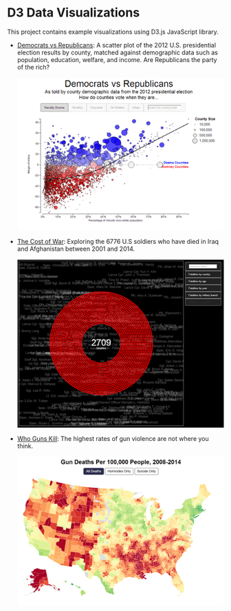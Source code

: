 # D3 Data Visualizations

This project contains example visualizations using D3.js JavaScript library.

* [Democrats vs Republicans](https://rawgithub.com/timmhayes/data-visualization/master/projects/election_2012/election-chart.html): A scatter plot of the 2012 U.S. presidential election results by county, matched against demographic data such as population, education, welfare, and income. Are Republicans the party of the rich?<br/><br/>
<a href="https://rawgithub.com/timmhayes/data-visualization/master/projects/election_2012/election-chart.html"><img src="common/img/election-full.png" alt="2012 Election Visualization"/></a>

* [The Cost of War](https://rawgithub.com/timmhayes/data-visualization/master/projects/the_cost_of_war/chart.html): Exploring the 6776 U.S soldiers who have died in Iraq and Afghanistan between 2001 and 2014.<br/><br/>
<a href="https://rawgithub.com/timmhayes/data-visualization/master/projects/the_cost_of_war/chart.html"><img src="common/img/cost-of-war-full.png" alt="The Cost of War"/></a>

* [Who Guns Kill](https://rawgit.com/timmhayes/data-visualization/master/projects/guns/gun-deaths-us.html): 
The highest rates of gun violence are not where you think.<br/><br/>
<a href="https://rawgit.com/timmhayes/data-visualization/master/projects/guns/gun-deaths-us.html"><img src="common/img/guns.png" alt="Who Guns Kill"/></a>
